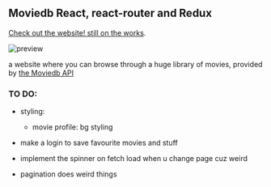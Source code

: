 

## Moviedb React, react-router and Redux

 [Check out the website! still on the works](https://moviedbs.netlify.app/).
 
 ![preview](https://raw.githubusercontent.com/bennami/Movie-browse/master/preview.png)

a website where you can browse through a huge library of movies, provided by [the Moviedb API](https://developers.themoviedb.org/3/getting-started/introduction)

### TO DO:

- styling:
  - movie profile: bg styling

- make a login to save favourite movies and stuff
- implement the spinner on fetch load when u change page cuz weird
- pagination does weird things



